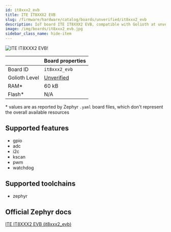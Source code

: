 ```yaml
---
id: it8xxx2_evb
title: ITE IT8XXX2 EVB
slug: /firmware/hardware/catalog/boards/unverified/it8xxx2_evb
description: IoT board ITE IT8XXX2 EVB, compatible with Golioth at unverified level.
image: /img/boards/it8xxx2_evb.jpg
sidebar_class_name: hide-item
---
```


[//]: # (This is an auto-generated file, do not edit! Changes to it will be lost upon re-generation)

![ITE IT8XXX2 EVB!](/img/boards/it8xxx2_evb.jpg "ITE IT8XXX2 EVB")

|                | Board properties     |
| -------------  | -------------------- |
| Board ID       | `it8xxx2_evb` |
| Golioth Level  | [Unverified](/firmware/hardware#unverified-boards) |
| RAM*           | 60 kB |
| Flash*         | N/A |

\* values are as reported by Zephyr `.yaml` board files, which don't represent the overall available resources



## Supported features

* gpio
* adc
* i2c
* kscan
* pwm
* watchdog

## Supported toolchains

* zephyr

## Official Zephyr docs

[ITE IT8XXX2 EVB (it8xxx2_evb)](https://docs.zephyrproject.org/latest/boards/ite/it8xxx2_evb/doc/index.html)
